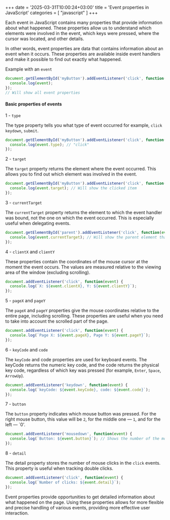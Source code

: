 +++
date = '2025-03-31T10:00:24+03:00'
title = 'Event properties in JavaScript'
categories = [ "javascript" ]
+++

Each event in JavaScript contains many properties that provide information about what happened. 
These properties allow us to understand which elements were involved in the event, which keys were pressed, where the cursor was located, and other details.

In other words, event properties are data that contains information about an event when it occurs. These properties are available inside event handlers and make it possible to find out exactly what happened.

Example with an `event`

```js
document.getElementById('myButton').addEventListener('click', function(event) {
  console.log(event);
});
// Will show all event properties
```

#### Basic properties of events

1 - `type`

The type property tells you what type of event occurred for example, `click` `keydown`, `submit`.

```js
document.getElementById('myButton').addEventListener('click', function(event) {
  console.log(event.type); // "click"
});
```

2 - `target`

The `target` property returns the element where the event occurred. This allows you to find out which element was involved in the event.

```js
document.getElementById('myButton').addEventListener('click', function(event) {
  console.log(event.target); // Will show the clicked item
});
```

3 - `currentTarget`

The `currentTarget` property returns the element to which the event handler was bound, not the one on which the event occurred. This is especially useful when delegating events.

```js
document.getElementById('parent').addEventListener('click', function(event) {
  console.log(event.currentTarget); // Will show the parent element that the handler is attached to.
});
```

4 - `clientX` and `clientY`

These properties contain the coordinates of the mouse cursor at the moment the event occurs. The values are measured relative to the viewing area of the window (excluding scrolling).

```js
document.addEventListener('click', function(event) {
  console.log(`X: ${event.clientX}, Y: ${event.clientY}`);
});
```

5 - `pageX` and `pageY`

The `pageX` and `pageY` properties give the mouse coordinates relative to the entire page, including scrolling. These properties are useful when you need to take into account the scrolled part of the page.

```js
document.addEventListener('click', function(event) {
  console.log(`Page X: ${event.pageX}, Page Y: ${event.pageY}`);
});
```

6 - `keyCode` and `code`

The `keyCode` and code properties are used for keyboard events. The keyCode returns the numeric key code, and the code returns the physical key code, regardless of which key was pressed (for example, `Enter`, `Space`, `ArrowUp`).

```js
document.addEventListener('keydown', function(event) {
  console.log(`keyCode: ${event.keyCode}, code: ${event.code}`);
});
```

7 - `button`

The `button` property indicates which mouse button was pressed. For the right mouse button, this value will be `2`, for the middle one — `1`, and for the left — `0'.

```js
document.addEventListener('mousedown', function(event) {
  console.log(`Button: ${event.button}`); // Shows the number of the mouse button
});
```

8 - `detail`

The detail property stores the number of mouse clicks in the `click` events. This property is useful when tracking double clicks.

```js
document.addEventListener('click', function(event) {
  console.log(`Number of clicks: ${event.detail}`);
});
```

Event properties provide opportunities to get detailed information about what happened on the page. Using these properties allows for more flexible and precise handling of various events, providing more effective user interaction.